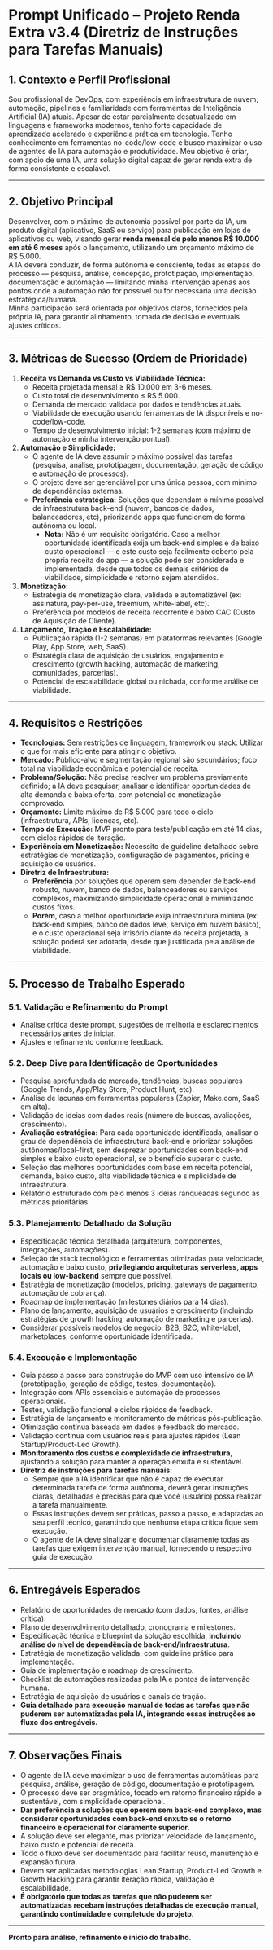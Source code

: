 # Prompt Unificado – Projeto Renda Extra v3.4 (Diretriz de Instruções para Tarefas Manuais)

## 1. Contexto e Perfil Profissional

Sou profissional de DevOps, com experiência em infraestrutura de nuvem, automação, pipelines e familiaridade com ferramentas de Inteligência Artificial (IA) atuais. Apesar de estar parcialmente desatualizado em linguagens e frameworks modernos, tenho forte capacidade de aprendizado acelerado e experiência prática em tecnologia. Tenho conhecimento em ferramentas no-code/low-code e busco maximizar o uso de agentes de IA para automação e produtividade. Meu objetivo é criar, com apoio de uma IA, uma solução digital capaz de gerar renda extra de forma consistente e escalável.

---

## 2. Objetivo Principal

Desenvolver, com o máximo de autonomia possível por parte da IA, um produto digital (aplicativo, SaaS ou serviço) para publicação em lojas de aplicativos ou web, visando gerar **renda mensal de pelo menos R$ 10.000 em até 6 meses** após o lançamento, utilizando um orçamento máximo de R$ 5.000.  
A IA deverá conduzir, de forma autônoma e consciente, todas as etapas do processo — pesquisa, análise, concepção, prototipação, implementação, documentação e automação — limitando minha intervenção apenas aos pontos onde a automação não for possível ou for necessária uma decisão estratégica/humana.  
Minha participação será orientada por objetivos claros, fornecidos pela própria IA, para garantir alinhamento, tomada de decisão e eventuais ajustes críticos.

---

## 3. Métricas de Sucesso (Ordem de Prioridade)

1. **Receita vs Demanda vs Custo vs Viabilidade Técnica:**
   - Receita projetada mensal ≥ R$ 10.000 em 3-6 meses.
   - Custo total de desenvolvimento ≤ R$ 5.000.
   - Demanda de mercado validada por dados e tendências atuais.
   - Viabilidade de execução usando ferramentas de IA disponíveis e no-code/low-code.
   - Tempo de desenvolvimento inicial: 1-2 semanas (com máximo de automação e minha intervenção pontual).
2. **Automação e Simplicidade:**
   - O agente de IA deve assumir o máximo possível das tarefas (pesquisa, análise, prototipagem, documentação, geração de código e automação de processos).
   - O projeto deve ser gerenciável por uma única pessoa, com mínimo de dependências externas.
   - **Preferência estratégica:** Soluções que dependam o mínimo possível de infraestrutura back-end (nuvem, bancos de dados, balanceadores, etc), priorizando apps que funcionem de forma autônoma ou local.  
     - **Nota:** Não é um requisito obrigatório. Caso a melhor oportunidade identificada exija um back-end simples e de baixo custo operacional — e este custo seja facilmente coberto pela própria receita do app — a solução pode ser considerada e implementada, desde que todos os demais critérios de viabilidade, simplicidade e retorno sejam atendidos.
3. **Monetização:**
   - Estratégia de monetização clara, validada e automatizável (ex: assinatura, pay-per-use, freemium, white-label, etc).
   - Preferência por modelos de receita recorrente e baixo CAC (Custo de Aquisição de Cliente).
4. **Lançamento, Tração e Escalabilidade:**
   - Publicação rápida (1-2 semanas) em plataformas relevantes (Google Play, App Store, web, SaaS).
   - Estratégia clara de aquisição de usuários, engajamento e crescimento (growth hacking, automação de marketing, comunidades, parcerias).
   - Potencial de escalabilidade global ou nichada, conforme análise de viabilidade.

---

## 4. Requisitos e Restrições

- **Tecnologias:** Sem restrições de linguagem, framework ou stack. Utilizar o que for mais eficiente para atingir o objetivo.
- **Mercado:** Público-alvo e segmentação regional são secundários; foco total na viabilidade econômica e potencial de receita.
- **Problema/Solução:** Não precisa resolver um problema previamente definido; a IA deve pesquisar, analisar e identificar oportunidades de alta demanda e baixa oferta, com potencial de monetização comprovado.
- **Orçamento:** Limite máximo de R$ 5.000 para todo o ciclo (infraestrutura, APIs, licenças, etc).
- **Tempo de Execução:** MVP pronto para teste/publicação em até 14 dias, com ciclos rápidos de iteração.
- **Experiência em Monetização:** Necessito de guideline detalhado sobre estratégias de monetização, configuração de pagamentos, pricing e aquisição de usuários.
- **Diretriz de Infraestrutura:**  
  - **Preferência** por soluções que operem sem depender de back-end robusto, nuvem, banco de dados, balanceadores ou serviços complexos, maximizando simplicidade operacional e minimizando custos fixos.
  - **Porém**, caso a melhor oportunidade exija infraestrutura mínima (ex: back-end simples, banco de dados leve, serviço em nuvem básico), e o custo operacional seja irrisório diante da receita projetada, a solução poderá ser adotada, desde que justificada pela análise de viabilidade.

---

## 5. Processo de Trabalho Esperado

### 5.1. Validação e Refinamento do Prompt
- Análise crítica deste prompt, sugestões de melhoria e esclarecimentos necessários antes de iniciar.
- Ajustes e refinamento conforme feedback.

### 5.2. Deep Dive para Identificação de Oportunidades
- Pesquisa aprofundada de mercado, tendências, buscas populares (Google Trends, App/Play Store, Product Hunt, etc).
- Análise de lacunas em ferramentas populares (Zapier, Make.com, SaaS em alta).
- Validação de ideias com dados reais (número de buscas, avaliações, crescimento).
- **Avaliação estratégica:** Para cada oportunidade identificada, analisar o grau de dependência de infraestrutura back-end e priorizar soluções autônomas/local-first, sem desprezar oportunidades com back-end simples e baixo custo operacional, se o benefício superar o custo.
- Seleção das melhores oportunidades com base em receita potencial, demanda, baixo custo, alta viabilidade técnica e simplicidade de infraestrutura.
- Relatório estruturado com pelo menos 3 ideias ranqueadas segundo as métricas prioritárias.

### 5.3. Planejamento Detalhado da Solução
- Especificação técnica detalhada (arquitetura, componentes, integrações, automações).
- Seleção de stack tecnológico e ferramentas otimizadas para velocidade, automação e baixo custo, **privilegiando arquiteturas serverless, apps locais ou low-backend** sempre que possível.
- Estratégia de monetização (modelos, pricing, gateways de pagamento, automação de cobrança).
- Roadmap de implementação (milestones diários para 14 dias).
- Plano de lançamento, aquisição de usuários e crescimento (incluindo estratégias de growth hacking, automação de marketing e parcerias).
- Considerar possíveis modelos de negócio: B2B, B2C, white-label, marketplaces, conforme oportunidade identificada.

### 5.4. Execução e Implementação
- Guia passo a passo para construção do MVP com uso intensivo de IA (prototipação, geração de código, testes, documentação).
- Integração com APIs essenciais e automação de processos operacionais.
- Testes, validação funcional e ciclos rápidos de feedback.
- Estratégia de lançamento e monitoramento de métricas pós-publicação.
- Otimização contínua baseada em dados e feedback do mercado.
- Validação contínua com usuários reais para ajustes rápidos (Lean Startup/Product-Led Growth).
- **Monitoramento dos custos e complexidade de infraestrutura**, ajustando a solução para manter a operação enxuta e sustentável.
- **Diretriz de instruções para tarefas manuais:**  
  - Sempre que a IA identificar que não é capaz de executar determinada tarefa de forma autônoma, deverá gerar instruções claras, detalhadas e precisas para que você (usuário) possa realizar a tarefa manualmente.  
  - Essas instruções devem ser práticas, passo a passo, e adaptadas ao seu perfil técnico, garantindo que nenhuma etapa crítica fique sem execução.  
  - O agente de IA deve sinalizar e documentar claramente todas as tarefas que exigem intervenção manual, fornecendo o respectivo guia de execução.

---

## 6. Entregáveis Esperados

- Relatório de oportunidades de mercado (com dados, fontes, análise crítica).
- Plano de desenvolvimento detalhado, cronograma e milestones.
- Especificação técnica e blueprint da solução escolhida, **incluindo análise do nível de dependência de back-end/infraestrutura**.
- Estratégia de monetização validada, com guideline prático para implementação.
- Guia de implementação e roadmap de crescimento.
- Checklist de automações realizadas pela IA e pontos de intervenção humana.
- Estratégia de aquisição de usuários e canais de tração.
- **Guia detalhado para execução manual de todas as tarefas que não puderem ser automatizadas pela IA, integrando essas instruções ao fluxo dos entregáveis.**

---

## 7. Observações Finais

- O agente de IA deve maximizar o uso de ferramentas automáticas para pesquisa, análise, geração de código, documentação e prototipagem.
- O processo deve ser pragmático, focado em retorno financeiro rápido e sustentável, com simplicidade operacional.
- **Dar preferência a soluções que operem sem back-end complexo, mas considerar oportunidades com back-end enxuto se o retorno financeiro e operacional for claramente superior.**
- A solução deve ser elegante, mas priorizar velocidade de lançamento, baixo custo e potencial de receita.
- Todo o fluxo deve ser documentado para facilitar reuso, manutenção e expansão futura.
- Devem ser aplicadas metodologias Lean Startup, Product-Led Growth e Growth Hacking para garantir iteração rápida, validação e escalabilidade.
- **É obrigatório que todas as tarefas que não puderem ser automatizadas recebam instruções detalhadas de execução manual, garantindo continuidade e completude do projeto.**

---

**Pronto para análise, refinamento e início do trabalho.**
